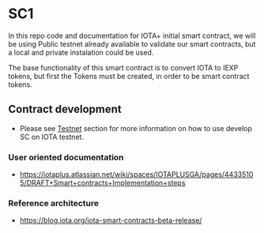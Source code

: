 # SC1
In this repo code and documentation for IOTA+ initial smart contract, we will be using Public testnet already available to validate our smart contracts, but a local and private instalation could be used. 

The base functionality of this smart contract is to convert IOTA to IEXP tokens, but first the Tokens must be created, in order to be smart contract tokens.

## Contract development
* Please see [Testnet](testnet.md) section for more information on how to use develop SC on IOTA testnet. 
 
### User oriented documentation
* https://iotaplus.atlassian.net/wiki/spaces/IOTAPLUSGA/pages/44335105/DRAFT+Smart+contracts+Implementation+steps
### Reference architecture
* https://blog.iota.org/iota-smart-contracts-beta-release/ 
